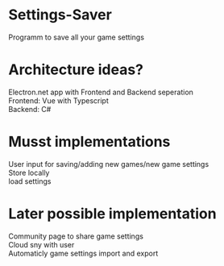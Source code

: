# Settings-Saver
Programm to save all your game settings

# Architecture ideas?
Electron.net app with Frontend and Backend seperation
<br>Frontend: Vue with Typescript
<br>Backend: C#

# Musst implementations
User input for saving/adding new games/new game settings
<br>Store locally
<br>load settings

# Later possible implementation
Community page to share game settings
<br>Cloud sny with user
<br>Automaticly game settings import and export
